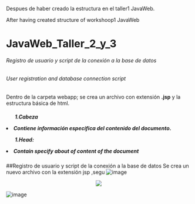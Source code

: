 <p>Despues de haber creado la estructura en el taller1 JavaWeb.</p>
<p>After having created structure of workshoop1 JavaWeb</p>

# JavaWeb_Taller_2_y_3

<h6>Registro de usuario y script de la conexión a la base de datos</h6>
<h6>User registration and database connection script</h6>

<p>Dentro de la carpeta webapp; se crea un archivo con extensión <strong>.jsp</strong> y la estructura básica de html.</p>
<h5>
    <ul>1.Cabeza</ul>
        <li><b>Contiene información especifica del contenido del documento.</b></li>
     <strong>
     <ul>1.Head:</ul>
        <li>Contain specify about of content of the document</li>
     </strong>
       
</h5>
  
  <p align="center"><img="https://user-images.githubusercontent.com/128232148/236694481-6ad3a602-3850-4747-a506-2b2a1bb88f75.png"></p>


##Registro de usuario y script de la conexión a la base de datos
Se crea un nuevo archivo con la extensión jsp ,segu
![image](https://user-images.githubusercontent.com/128232148/236692495-c04bb193-58ca-4e37-92a3-f3d8a77b3363.png)

<p align="center">
  <img src="https://user-images.githubusercontent.com/128232148/236692560-233e2319-355b-464c-b218-f1a41f3a55b6.png" />
</p>

![image](https://user-images.githubusercontent.com/128232148/236692510-b9ce1773-329f-4ee1-b1b4-a16817aca87f.png)
